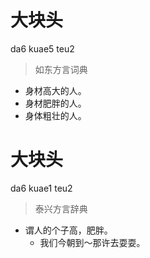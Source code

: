 # 大块头
da6 kuae5 teu2
> 如东方言词典
- 身材高大的人。
- 身材肥胖的人。
- 身体粗壮的人。

# 大块头
da6 kuae1 teu2
> 泰兴方言辞典
- 谓人的个子高，肥胖。
  - 我们今朝到～那许去耍耍。

